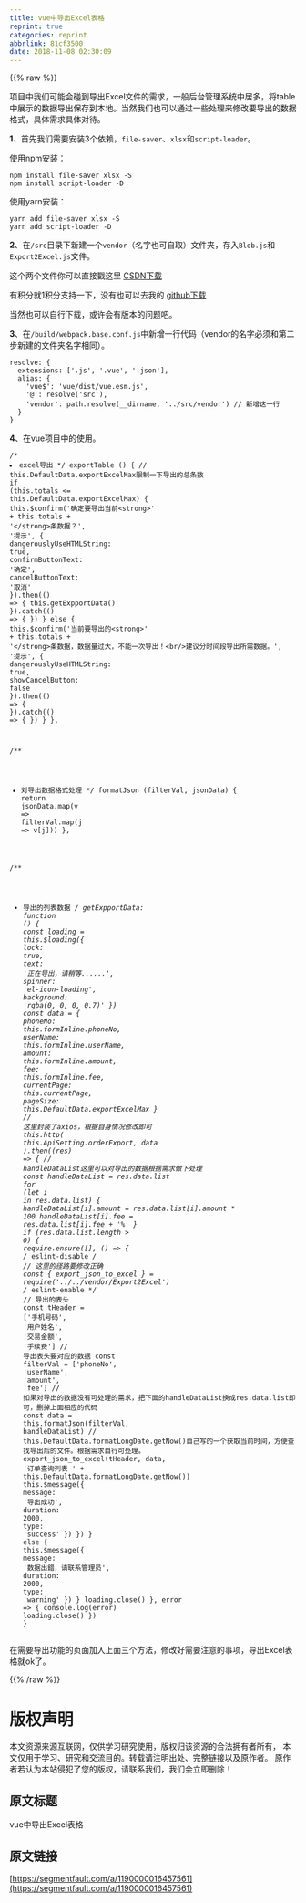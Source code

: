 ```yaml
---
title: vue中导出Excel表格
reprint: true
categories: reprint
abbrlink: 81cf3500
date: 2018-11-08 02:30:09
---
```


{{% raw %}}
<p>&#x9879;&#x76EE;&#x4E2D;&#x6211;&#x4EEC;&#x53EF;&#x80FD;&#x4F1A;&#x78B0;&#x5230;&#x5BFC;&#x51FA;Excel&#x6587;&#x4EF6;&#x7684;&#x9700;&#x6C42;&#xFF0C;&#x4E00;&#x822C;&#x540E;&#x53F0;&#x7BA1;&#x7406;&#x7CFB;&#x7EDF;&#x4E2D;&#x5C45;&#x591A;&#xFF0C;&#x5C06;table&#x4E2D;&#x5C55;&#x793A;&#x7684;&#x6570;&#x636E;&#x5BFC;&#x51FA;&#x4FDD;&#x5B58;&#x5230;&#x672C;&#x5730;&#x3002;&#x5F53;&#x7136;&#x6211;&#x4EEC;&#x4E5F;&#x53EF;&#x4EE5;&#x901A;&#x8FC7;&#x4E00;&#x4E9B;&#x5904;&#x7406;&#x6765;&#x4FEE;&#x6539;&#x8981;&#x5BFC;&#x51FA;&#x7684;&#x6570;&#x636E;&#x683C;&#x5F0F;&#xFF0C;&#x5177;&#x4F53;&#x9700;&#x6C42;&#x5177;&#x4F53;&#x5BF9;&#x5F85;&#x3002;</p><p><strong>1</strong>&#x3001;&#x9996;&#x5148;&#x6211;&#x4EEC;&#x9700;&#x8981;&#x5B89;&#x88C5;3&#x4E2A;&#x4F9D;&#x8D56;&#xFF0C;<code>file-saver</code>&#x3001;<code>xlsx</code>&#x548C;<code>script-loader</code>&#x3002;</p><p>&#x4F7F;&#x7528;npm&#x5B89;&#x88C5;&#xFF1A;</p><div class="widget-codetool" style="display:none"><div class="widget-codetool--inner"><span class="selectCode code-tool" data-toggle="tooltip" data-placement="top" title="" data-original-title="&#x5168;&#x9009;"></span> <span type="button" class="copyCode code-tool" data-toggle="tooltip" data-placement="top" data-clipboard-text="npm install file-saver xlsx -S
npm install script-loader -D" title="" data-original-title="&#x590D;&#x5236;"></span> <span type="button" class="saveToNote code-tool" data-toggle="tooltip" data-placement="top" title="" data-original-title="&#x653E;&#x8FDB;&#x7B14;&#x8BB0;"></span></div></div><pre class="javascript hljs"><code class="js">npm install file-saver xlsx -S
npm install script-loader -D</code></pre><p>&#x4F7F;&#x7528;yarn&#x5B89;&#x88C5;&#xFF1A;</p><div class="widget-codetool" style="display:none"><div class="widget-codetool--inner"><span class="selectCode code-tool" data-toggle="tooltip" data-placement="top" title="" data-original-title="&#x5168;&#x9009;"></span> <span type="button" class="copyCode code-tool" data-toggle="tooltip" data-placement="top" data-clipboard-text="yarn add file-saver xlsx -S
yarn add script-loader -D" title="" data-original-title="&#x590D;&#x5236;"></span> <span type="button" class="saveToNote code-tool" data-toggle="tooltip" data-placement="top" title="" data-original-title="&#x653E;&#x8FDB;&#x7B14;&#x8BB0;"></span></div></div><pre class="javascript hljs"><code class="js">yarn add file-saver xlsx -S
yarn add script-loader -D</code></pre><p><strong>2</strong>&#x3001;&#x5728;<code>/src</code>&#x76EE;&#x5F55;&#x4E0B;&#x65B0;&#x5EFA;&#x4E00;&#x4E2A;<code>vendor</code>&#xFF08;&#x540D;&#x5B57;&#x4E5F;&#x53EF;&#x81EA;&#x53D6;&#xFF09;&#x6587;&#x4EF6;&#x5939;&#xFF0C;&#x5B58;&#x5165;<code>Blob.js</code>&#x548C;<code>Export2Excel.js</code>&#x6587;&#x4EF6;&#x3002;</p><p>&#x8FD9;&#x4E2A;&#x4E24;&#x4E2A;&#x6587;&#x4EF6;&#x4F60;&#x53EF;&#x4EE5;&#x76F4;&#x63A5;&#x6233;&#x8FD9;&#x91CC; <a href="https://download.csdn.net/download/qq_20097569/10675562" rel="nofollow noreferrer" target="_blank">CSDN&#x4E0B;&#x8F7D;</a></p><p>&#x6709;&#x79EF;&#x5206;&#x5C31;1&#x79EF;&#x5206;&#x652F;&#x6301;&#x4E00;&#x4E0B;&#xFF0C;&#x6CA1;&#x6709;&#x4E5F;&#x53EF;&#x4EE5;&#x53BB;&#x6211;&#x7684; <a href="https://download.csdn.net/download/qq_20097569/10675562" rel="nofollow noreferrer" target="_blank">github&#x4E0B;&#x8F7D;</a></p><p>&#x5F53;&#x7136;&#x4E5F;&#x53EF;&#x4EE5;&#x81EA;&#x884C;&#x4E0B;&#x8F7D;&#xFF0C;&#x6216;&#x8BB8;&#x4F1A;&#x6709;&#x7248;&#x672C;&#x7684;&#x95EE;&#x9898;&#x5427;&#x3002;</p><p><strong>3</strong>&#x3001;&#x5728;<code>/build/webpack.base.conf.js</code>&#x4E2D;&#x65B0;&#x589E;&#x4E00;&#x884C;&#x4EE3;&#x7801;&#xFF08;vendor&#x7684;&#x540D;&#x5B57;&#x5FC5;&#x987B;&#x548C;&#x7B2C;&#x4E8C;&#x6B65;&#x65B0;&#x5EFA;&#x7684;&#x6587;&#x4EF6;&#x5939;&#x540D;&#x5B57;&#x76F8;&#x540C;&#xFF09;&#x3002;</p><div class="widget-codetool" style="display:none"><div class="widget-codetool--inner"><span class="selectCode code-tool" data-toggle="tooltip" data-placement="top" title="" data-original-title="&#x5168;&#x9009;"></span> <span type="button" class="copyCode code-tool" data-toggle="tooltip" data-placement="top" data-clipboard-text="resolve: {
  extensions: [&apos;.js&apos;, &apos;.vue&apos;, &apos;.json&apos;],
  alias: {
    &apos;vue$&apos;: &apos;vue/dist/vue.esm.js&apos;,
    &apos;@&apos;: resolve(&apos;src&apos;),
    &apos;vendor&apos;: path.resolve(__dirname, &apos;../src/vendor&apos;) // &#x65B0;&#x589E;&#x8FD9;&#x4E00;&#x884C;
  }
}" title="" data-original-title="&#x590D;&#x5236;"></span> <span type="button" class="saveToNote code-tool" data-toggle="tooltip" data-placement="top" title="" data-original-title="&#x653E;&#x8FDB;&#x7B14;&#x8BB0;"></span></div></div><pre class="javascript hljs"><code class="js">resolve: {
  <span class="hljs-attr">extensions</span>: [<span class="hljs-string">&apos;.js&apos;</span>, <span class="hljs-string">&apos;.vue&apos;</span>, <span class="hljs-string">&apos;.json&apos;</span>],
  <span class="hljs-attr">alias</span>: {
    <span class="hljs-string">&apos;vue$&apos;</span>: <span class="hljs-string">&apos;vue/dist/vue.esm.js&apos;</span>,
    <span class="hljs-string">&apos;@&apos;</span>: resolve(<span class="hljs-string">&apos;src&apos;</span>),
    <span class="hljs-string">&apos;vendor&apos;</span>: path.resolve(__dirname, <span class="hljs-string">&apos;../src/vendor&apos;</span>) <span class="hljs-comment">// &#x65B0;&#x589E;&#x8FD9;&#x4E00;&#x884C;</span>
  }
}</code></pre><p><strong>4</strong>&#x3001;&#x5728;vue&#x9879;&#x76EE;&#x4E2D;&#x7684;&#x4F7F;&#x7528;&#x3002;</p><div class="widget-codetool" style="display:none"><div class="widget-codetool--inner"><span class="selectCode code-tool" data-toggle="tooltip" data-placement="top" title="" data-original-title="&#x5168;&#x9009;"></span> <span type="button" class="copyCode code-tool" data-toggle="tooltip" data-placement="top" data-clipboard-text="/**
 * excel&#x5BFC;&#x51FA;
 */
exportTable () {
  // this.DefaultData.exportExcelMax&#x9650;&#x5236;&#x4E00;&#x4E0B;&#x5BFC;&#x51FA;&#x7684;&#x603B;&#x6761;&#x6570;
  if (this.totals &lt;= this.DefaultData.exportExcelMax) {
    this.$confirm(&apos;&#x786E;&#x5B9A;&#x8981;&#x5BFC;&#x51FA;&#x5F53;&#x524D;&lt;strong&gt;&apos; + this.totals + &apos;&lt;/strong&gt;&#x6761;&#x6570;&#x636E;&#xFF1F;&apos;, &apos;&#x63D0;&#x793A;&apos;, {
      dangerouslyUseHTMLString: true,
      confirmButtonText: &apos;&#x786E;&#x5B9A;&apos;,
      cancelButtonText: &apos;&#x53D6;&#x6D88;&apos;
    }).then(() =&gt; {
      this.getExpportData()
    }).catch(() =&gt; {
    })
  } else {
    this.$confirm(&apos;&#x5F53;&#x524D;&#x8981;&#x5BFC;&#x51FA;&#x7684;&lt;strong&gt;&apos; + this.totals + &apos;&lt;/strong&gt;&#x6761;&#x6570;&#x636E;&#xFF0C;&#x6570;&#x636E;&#x91CF;&#x8FC7;&#x5927;&#xFF0C;&#x4E0D;&#x80FD;&#x4E00;&#x6B21;&#x5BFC;&#x51FA;&#xFF01;&lt;br/&gt;&#x5EFA;&#x8BAE;&#x5206;&#x65F6;&#x95F4;&#x6BB5;&#x5BFC;&#x51FA;&#x6240;&#x9700;&#x6570;&#x636E;&#x3002;&apos;, &apos;&#x63D0;&#x793A;&apos;, {
      dangerouslyUseHTMLString: true,
      showCancelButton: false
    }).then(() =&gt; {
    }).catch(() =&gt; {
    })
  }
},

/**
 * &#x5BF9;&#x5BFC;&#x51FA;&#x6570;&#x636E;&#x683C;&#x5F0F;&#x5904;&#x7406;
 */
formatJson (filterVal, jsonData) {
  return jsonData.map(v =&gt; filterVal.map(j =&gt; v[j]))
},

/**
 * &#x5BFC;&#x51FA;&#x7684;&#x5217;&#x8868;&#x6570;&#x636E;
 */
getExpportData: function () {
  const loading = this.$loading({
    lock: true,
    text: &apos;&#x6B63;&#x5728;&#x5BFC;&#x51FA;&#xFF0C;&#x8BF7;&#x7A0D;&#x7B49;......&apos;,
    spinner: &apos;el-icon-loading&apos;,
    background: &apos;rgba(0, 0, 0, 0.7)&apos;
  })
  const data = {
    phoneNo: this.formInline.phoneNo,
    userName: this.formInline.userName,
    amount: this.formInline.amount,
    fee: this.formInline.fee,
    currentPage: this.currentPage,
    pageSize: this.DefaultData.exportExcelMax
  }
  // &#x8FD9;&#x91CC;&#x5C01;&#x88C5;&#x4E86;axios&#xFF0C;&#x6839;&#x636E;&#x81EA;&#x8EAB;&#x60C5;&#x51B5;&#x4FEE;&#x6539;&#x5373;&#x53EF;
  this.http(
    this.ApiSetting.orderExport,
    data
  ).then((res) =&gt; {
    // handleDataList&#x8FD9;&#x91CC;&#x53EF;&#x4EE5;&#x5BF9;&#x5BFC;&#x51FA;&#x7684;&#x6570;&#x636E;&#x6839;&#x636E;&#x9700;&#x6C42;&#x505A;&#x4E0B;&#x5904;&#x7406;
    const handleDataList = res.data.list
    for (let i in res.data.list) {
      handleDataList[i].amount = res.data.list[i].amount * 100
      handleDataList[i].fee = res.data.list[i].fee + &apos;%&apos;
    }
    if (res.data.list.length &gt; 0) {
      require.ensure([], () =&gt; {
        /* eslint-disable */
        // &#x8FD9;&#x91CC;&#x7684;&#x5F84;&#x8DEF;&#x8981;&#x4FEE;&#x6539;&#x6B63;&#x786E;
        const { export_json_to_excel } = require(&apos;../../vendor/Export2Excel&apos;)
        /* eslint-enable  */
        // &#x5BFC;&#x51FA;&#x7684;&#x8868;&#x5934;
        const tHeader = [&apos;&#x624B;&#x673A;&#x53F7;&#x7801;&apos;, &apos;&#x7528;&#x6237;&#x59D3;&#x540D;&apos;, &apos;&#x4EA4;&#x6613;&#x91D1;&#x989D;&apos;, &apos;&#x624B;&#x7EED;&#x8D39;&apos;]
        // &#x5BFC;&#x51FA;&#x8868;&#x5934;&#x8981;&#x5BF9;&#x5E94;&#x7684;&#x6570;&#x636E;
        const filterVal = [&apos;phoneNo&apos;, &apos;userName&apos;, &apos;amount&apos;, &apos;fee&apos;]
        // &#x5982;&#x679C;&#x5BF9;&#x5BFC;&#x51FA;&#x7684;&#x6570;&#x636E;&#x6CA1;&#x6709;&#x53EF;&#x5904;&#x7406;&#x7684;&#x9700;&#x6C42;&#xFF0C;&#x628A;&#x4E0B;&#x9762;&#x7684;handleDataList&#x6362;&#x6210;res.data.list&#x5373;&#x53EF;&#xFF0C;&#x5220;&#x6389;&#x4E0A;&#x9762;&#x76F8;&#x5E94;&#x7684;&#x4EE3;&#x7801;
        const data = this.formatJson(filterVal, handleDataList)
        // this.DefaultData.formatLongDate.getNow()&#x81EA;&#x5DF1;&#x5199;&#x7684;&#x4E00;&#x4E2A;&#x83B7;&#x53D6;&#x5F53;&#x524D;&#x65F6;&#x95F4;&#xFF0C;&#x65B9;&#x4FBF;&#x67E5;&#x627E;&#x5BFC;&#x51FA;&#x540E;&#x7684;&#x6587;&#x4EF6;&#x3002;&#x6839;&#x636E;&#x9700;&#x6C42;&#x81EA;&#x884C;&#x53EF;&#x5904;&#x7406;&#x3002;
        export_json_to_excel(tHeader, data, &apos;&#x8BA2;&#x5355;&#x67E5;&#x8BE2;&#x5217;&#x8868;-&apos; + this.DefaultData.formatLongDate.getNow())
        this.$message({
          message: &apos;&#x5BFC;&#x51FA;&#x6210;&#x529F;&apos;,
          duration: 2000,
          type: &apos;success&apos;
        })
      })
    } else {
      this.$message({
        message: &apos;&#x6570;&#x636E;&#x51FA;&#x932F;&#xFF0C;&#x8BF7;&#x8054;&#x7CFB;&#x7BA1;&#x7406;&#x5458;&apos;,
        duration: 2000,
        type: &apos;warning&apos;
      })
    }
    loading.close()
  }, error =&gt; {
    console.log(error)
    loading.close()
  })
}" title="" data-original-title="&#x590D;&#x5236;"></span> <span type="button" class="saveToNote code-tool" data-toggle="tooltip" data-placement="top" title="" data-original-title="&#x653E;&#x8FDB;&#x7B14;&#x8BB0;"></span></div></div><pre class="javascript hljs"><code class="js"><span class="hljs-comment">/**
 * excel&#x5BFC;&#x51FA;
 */</span>
exportTable () {
  <span class="hljs-comment">// this.DefaultData.exportExcelMax&#x9650;&#x5236;&#x4E00;&#x4E0B;&#x5BFC;&#x51FA;&#x7684;&#x603B;&#x6761;&#x6570;</span>
  <span class="hljs-keyword">if</span> (<span class="hljs-keyword">this</span>.totals &lt;= <span class="hljs-keyword">this</span>.DefaultData.exportExcelMax) {
    <span class="hljs-keyword">this</span>.$confirm(<span class="hljs-string">&apos;&#x786E;&#x5B9A;&#x8981;&#x5BFC;&#x51FA;&#x5F53;&#x524D;&lt;strong&gt;&apos;</span> + <span class="hljs-keyword">this</span>.totals + <span class="hljs-string">&apos;&lt;/strong&gt;&#x6761;&#x6570;&#x636E;&#xFF1F;&apos;</span>, <span class="hljs-string">&apos;&#x63D0;&#x793A;&apos;</span>, {
      <span class="hljs-attr">dangerouslyUseHTMLString</span>: <span class="hljs-literal">true</span>,
      <span class="hljs-attr">confirmButtonText</span>: <span class="hljs-string">&apos;&#x786E;&#x5B9A;&apos;</span>,
      <span class="hljs-attr">cancelButtonText</span>: <span class="hljs-string">&apos;&#x53D6;&#x6D88;&apos;</span>
    }).then(<span class="hljs-function"><span class="hljs-params">()</span> =&gt;</span> {
      <span class="hljs-keyword">this</span>.getExpportData()
    }).catch(<span class="hljs-function"><span class="hljs-params">()</span> =&gt;</span> {
    })
  } <span class="hljs-keyword">else</span> {
    <span class="hljs-keyword">this</span>.$confirm(<span class="hljs-string">&apos;&#x5F53;&#x524D;&#x8981;&#x5BFC;&#x51FA;&#x7684;&lt;strong&gt;&apos;</span> + <span class="hljs-keyword">this</span>.totals + <span class="hljs-string">&apos;&lt;/strong&gt;&#x6761;&#x6570;&#x636E;&#xFF0C;&#x6570;&#x636E;&#x91CF;&#x8FC7;&#x5927;&#xFF0C;&#x4E0D;&#x80FD;&#x4E00;&#x6B21;&#x5BFC;&#x51FA;&#xFF01;&lt;br/&gt;&#x5EFA;&#x8BAE;&#x5206;&#x65F6;&#x95F4;&#x6BB5;&#x5BFC;&#x51FA;&#x6240;&#x9700;&#x6570;&#x636E;&#x3002;&apos;</span>, <span class="hljs-string">&apos;&#x63D0;&#x793A;&apos;</span>, {
      <span class="hljs-attr">dangerouslyUseHTMLString</span>: <span class="hljs-literal">true</span>,
      <span class="hljs-attr">showCancelButton</span>: <span class="hljs-literal">false</span>
    }).then(<span class="hljs-function"><span class="hljs-params">()</span> =&gt;</span> {
    }).catch(<span class="hljs-function"><span class="hljs-params">()</span> =&gt;</span> {
    })
  }
},

<span class="hljs-comment">/**
 * &#x5BF9;&#x5BFC;&#x51FA;&#x6570;&#x636E;&#x683C;&#x5F0F;&#x5904;&#x7406;
 */</span>
formatJson (filterVal, jsonData) {
  <span class="hljs-keyword">return</span> jsonData.map(<span class="hljs-function"><span class="hljs-params">v</span> =&gt;</span> filterVal.map(<span class="hljs-function"><span class="hljs-params">j</span> =&gt;</span> v[j]))
},

<span class="hljs-comment">/**
 * &#x5BFC;&#x51FA;&#x7684;&#x5217;&#x8868;&#x6570;&#x636E;
 */</span>
getExpportData: <span class="hljs-function"><span class="hljs-keyword">function</span> (<span class="hljs-params"></span>) </span>{
  <span class="hljs-keyword">const</span> loading = <span class="hljs-keyword">this</span>.$loading({
    <span class="hljs-attr">lock</span>: <span class="hljs-literal">true</span>,
    <span class="hljs-attr">text</span>: <span class="hljs-string">&apos;&#x6B63;&#x5728;&#x5BFC;&#x51FA;&#xFF0C;&#x8BF7;&#x7A0D;&#x7B49;......&apos;</span>,
    <span class="hljs-attr">spinner</span>: <span class="hljs-string">&apos;el-icon-loading&apos;</span>,
    <span class="hljs-attr">background</span>: <span class="hljs-string">&apos;rgba(0, 0, 0, 0.7)&apos;</span>
  })
  <span class="hljs-keyword">const</span> data = {
    <span class="hljs-attr">phoneNo</span>: <span class="hljs-keyword">this</span>.formInline.phoneNo,
    <span class="hljs-attr">userName</span>: <span class="hljs-keyword">this</span>.formInline.userName,
    <span class="hljs-attr">amount</span>: <span class="hljs-keyword">this</span>.formInline.amount,
    <span class="hljs-attr">fee</span>: <span class="hljs-keyword">this</span>.formInline.fee,
    <span class="hljs-attr">currentPage</span>: <span class="hljs-keyword">this</span>.currentPage,
    <span class="hljs-attr">pageSize</span>: <span class="hljs-keyword">this</span>.DefaultData.exportExcelMax
  }
  <span class="hljs-comment">// &#x8FD9;&#x91CC;&#x5C01;&#x88C5;&#x4E86;axios&#xFF0C;&#x6839;&#x636E;&#x81EA;&#x8EAB;&#x60C5;&#x51B5;&#x4FEE;&#x6539;&#x5373;&#x53EF;</span>
  <span class="hljs-keyword">this</span>.http(
    <span class="hljs-keyword">this</span>.ApiSetting.orderExport,
    data
  ).then(<span class="hljs-function">(<span class="hljs-params">res</span>) =&gt;</span> {
    <span class="hljs-comment">// handleDataList&#x8FD9;&#x91CC;&#x53EF;&#x4EE5;&#x5BF9;&#x5BFC;&#x51FA;&#x7684;&#x6570;&#x636E;&#x6839;&#x636E;&#x9700;&#x6C42;&#x505A;&#x4E0B;&#x5904;&#x7406;</span>
    <span class="hljs-keyword">const</span> handleDataList = res.data.list
    <span class="hljs-keyword">for</span> (<span class="hljs-keyword">let</span> i <span class="hljs-keyword">in</span> res.data.list) {
      handleDataList[i].amount = res.data.list[i].amount * <span class="hljs-number">100</span>
      handleDataList[i].fee = res.data.list[i].fee + <span class="hljs-string">&apos;%&apos;</span>
    }
    <span class="hljs-keyword">if</span> (res.data.list.length &gt; <span class="hljs-number">0</span>) {
      <span class="hljs-built_in">require</span>.ensure([], () =&gt; {
        <span class="hljs-comment">/* eslint-disable */</span>
        <span class="hljs-comment">// &#x8FD9;&#x91CC;&#x7684;&#x5F84;&#x8DEF;&#x8981;&#x4FEE;&#x6539;&#x6B63;&#x786E;</span>
        <span class="hljs-keyword">const</span> { export_json_to_excel } = <span class="hljs-built_in">require</span>(<span class="hljs-string">&apos;../../vendor/Export2Excel&apos;</span>)
        <span class="hljs-comment">/* eslint-enable  */</span>
        <span class="hljs-comment">// &#x5BFC;&#x51FA;&#x7684;&#x8868;&#x5934;</span>
        <span class="hljs-keyword">const</span> tHeader = [<span class="hljs-string">&apos;&#x624B;&#x673A;&#x53F7;&#x7801;&apos;</span>, <span class="hljs-string">&apos;&#x7528;&#x6237;&#x59D3;&#x540D;&apos;</span>, <span class="hljs-string">&apos;&#x4EA4;&#x6613;&#x91D1;&#x989D;&apos;</span>, <span class="hljs-string">&apos;&#x624B;&#x7EED;&#x8D39;&apos;</span>]
        <span class="hljs-comment">// &#x5BFC;&#x51FA;&#x8868;&#x5934;&#x8981;&#x5BF9;&#x5E94;&#x7684;&#x6570;&#x636E;</span>
        <span class="hljs-keyword">const</span> filterVal = [<span class="hljs-string">&apos;phoneNo&apos;</span>, <span class="hljs-string">&apos;userName&apos;</span>, <span class="hljs-string">&apos;amount&apos;</span>, <span class="hljs-string">&apos;fee&apos;</span>]
        <span class="hljs-comment">// &#x5982;&#x679C;&#x5BF9;&#x5BFC;&#x51FA;&#x7684;&#x6570;&#x636E;&#x6CA1;&#x6709;&#x53EF;&#x5904;&#x7406;&#x7684;&#x9700;&#x6C42;&#xFF0C;&#x628A;&#x4E0B;&#x9762;&#x7684;handleDataList&#x6362;&#x6210;res.data.list&#x5373;&#x53EF;&#xFF0C;&#x5220;&#x6389;&#x4E0A;&#x9762;&#x76F8;&#x5E94;&#x7684;&#x4EE3;&#x7801;</span>
        <span class="hljs-keyword">const</span> data = <span class="hljs-keyword">this</span>.formatJson(filterVal, handleDataList)
        <span class="hljs-comment">// this.DefaultData.formatLongDate.getNow()&#x81EA;&#x5DF1;&#x5199;&#x7684;&#x4E00;&#x4E2A;&#x83B7;&#x53D6;&#x5F53;&#x524D;&#x65F6;&#x95F4;&#xFF0C;&#x65B9;&#x4FBF;&#x67E5;&#x627E;&#x5BFC;&#x51FA;&#x540E;&#x7684;&#x6587;&#x4EF6;&#x3002;&#x6839;&#x636E;&#x9700;&#x6C42;&#x81EA;&#x884C;&#x53EF;&#x5904;&#x7406;&#x3002;</span>
        export_json_to_excel(tHeader, data, <span class="hljs-string">&apos;&#x8BA2;&#x5355;&#x67E5;&#x8BE2;&#x5217;&#x8868;-&apos;</span> + <span class="hljs-keyword">this</span>.DefaultData.formatLongDate.getNow())
        <span class="hljs-keyword">this</span>.$message({
          <span class="hljs-attr">message</span>: <span class="hljs-string">&apos;&#x5BFC;&#x51FA;&#x6210;&#x529F;&apos;</span>,
          <span class="hljs-attr">duration</span>: <span class="hljs-number">2000</span>,
          <span class="hljs-attr">type</span>: <span class="hljs-string">&apos;success&apos;</span>
        })
      })
    } <span class="hljs-keyword">else</span> {
      <span class="hljs-keyword">this</span>.$message({
        <span class="hljs-attr">message</span>: <span class="hljs-string">&apos;&#x6570;&#x636E;&#x51FA;&#x932F;&#xFF0C;&#x8BF7;&#x8054;&#x7CFB;&#x7BA1;&#x7406;&#x5458;&apos;</span>,
        <span class="hljs-attr">duration</span>: <span class="hljs-number">2000</span>,
        <span class="hljs-attr">type</span>: <span class="hljs-string">&apos;warning&apos;</span>
      })
    }
    loading.close()
  }, error =&gt; {
    <span class="hljs-built_in">console</span>.log(error)
    loading.close()
  })
}</code></pre><p>&#x5728;&#x9700;&#x8981;&#x5BFC;&#x51FA;&#x529F;&#x80FD;&#x7684;&#x9875;&#x9762;&#x52A0;&#x5165;&#x4E0A;&#x9762;&#x4E09;&#x4E2A;&#x65B9;&#x6CD5;&#xFF0C;&#x4FEE;&#x6539;&#x597D;&#x9700;&#x8981;&#x6CE8;&#x610F;&#x7684;&#x4E8B;&#x9879;&#xFF0C;&#x5BFC;&#x51FA;Excel&#x8868;&#x683C;&#x5C31;ok&#x4E86;&#x3002;</p>
{{% /raw %}}

# 版权声明
本文资源来源互联网，仅供学习研究使用，版权归该资源的合法拥有者所有，
本文仅用于学习、研究和交流目的。转载请注明出处、完整链接以及原作者。
原作者若认为本站侵犯了您的版权，请联系我们，我们会立即删除！

## 原文标题
vue中导出Excel表格

## 原文链接
[https://segmentfault.com/a/1190000016457561](https://segmentfault.com/a/1190000016457561)

